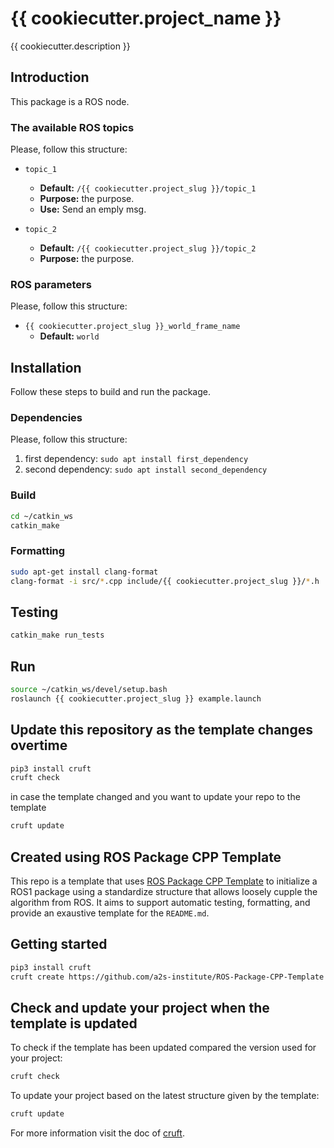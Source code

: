 # {{ cookiecutter.project_name }}

{{ cookiecutter.description }}

## Introduction

This package is a ROS node.

### The available ROS topics
Please, follow this structure:

- `topic_1`
    - **Default:** `/{{ cookiecutter.project_slug }}/topic_1`
    - **Purpose:** the purpose.
    - **Use:**  Send an emply msg.

- `topic_2`
    - **Default:** `/{{ cookiecutter.project_slug }}/topic_2`
    - **Purpose:** the purpose.

### ROS parameters
Please, follow this structure:
- `{{ cookiecutter.project_slug }}_world_frame_name`
    - **Default:** `world`



## Installation

Follow these steps to build and run the package.

### Dependencies
Please, follow this structure:
1. first dependency: `sudo apt install first_dependency`
2. second dependency: `sudo apt install second_dependency`

### Build

```bash
cd ~/catkin_ws
catkin_make
```

### Formatting
```bash
sudo apt-get install clang-format
clang-format -i src/*.cpp include/{{ cookiecutter.project_slug }}/*.h
```

## Testing

```bash
catkin_make run_tests
```


## Run
```bash
source ~/catkin_ws/devel/setup.bash
roslaunch {{ cookiecutter.project_slug }} example.launch
```

## Update this repository as the template changes overtime
```bash
pip3 install cruft
cruft check
```

in case the template changed and you want to update your repo to the template

```bash
cruft update
```

## Created using ROS Package CPP Template

This repo is a template that uses [ROS Package CPP Template](https://github.com/a2s-institute/ROS-Package-CPP-Template) to initialize a ROS1 package using a standardize structure that allows loosely cupple the algorithm from ROS.
It aims to support automatic testing, formatting, and provide an exaustive template for the `README.md`.

## Getting started
```bash
pip3 install cruft
cruft create https://github.com/a2s-institute/ROS-Package-CPP-Template
```

## Check and update your project when the template is updated
To check if the template has been updated compared the version used for your project:
```bash
cruft check
```

To update your project based on the latest structure given by the template:
```bash
cruft update 
```

For more information visit the doc of [cruft](https://cruft.github.io/cruft/#updating-a-project).
